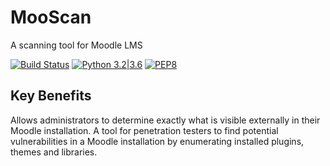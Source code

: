 # MooScan
A scanning tool for Moodle LMS


[![Build Status](https://travis-ci.org/vortexau/mooscan.svg?branch=master)](https://travis-ci.org/vortexau/mooscan) [![Python 3.2|3.6](https://img.shields.io/badge/python-3.2|3.6-green.svg)](https://www.python.org/) [![PEP8](https://img.shields.io/badge/code%20style-pep8-orange.svg)](https://www.python.org/dev/peps/pep-0008/)


## Key Benefits
Allows administrators to determine exactly what is visible externally in their Moodle installation. 
A tool for penetration testers to find potential vulnerabilities in a Moodle installation by enumerating installed plugins, themes and libraries.


